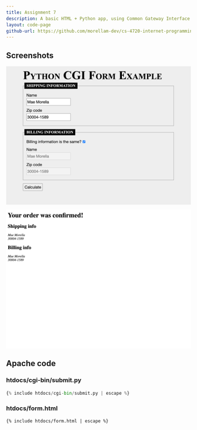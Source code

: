 ```yaml
---
title: Assignment 7
description: A basic HTML + Python app, using Common Gateway Interface and the Apache HTTP Server.
layout: code-page
github-url: https://github.com/morellam-dev/cs-4720-internet-programming/tree/main/module-7
---
```


## Screenshots

![A screenshot of the main form page](screenshot-form.png)

![A screenshot of the form after submission](screenshot-submit.png)

<style>
img {
  display: block;
  max-width:100%;
}
</style>

## Apache code

### htdocs/cgi-bin/submit.py

````py
{% include htdocs/cgi-bin/submit.py | escape %}
````

### htdocs/form.html

````html
{% include htdocs/form.html | escape %}
````
